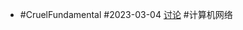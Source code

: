 - #CruelFundamental #2023-03-04 [讨论](https://github.com/CYZH1307/CruelFundamental/tree/main/homework/202303/04) #计算机网络